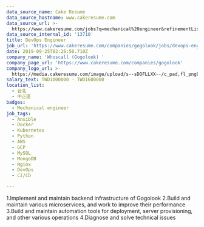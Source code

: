 ```yaml
---
data_source_name: Cake Resume
data_source_hostname: www.cakeresume.com
data_source_url: >-
  https://www.cakeresume.com/jobs?q=mechanical%20engineer&refinementList%5Blang_name%5D%5B0%5D=English&refinementList%5Bsalary_type%5D=per_year&range%5Bsalary_range%5D%5Bmin%5D=1000000&page=3
data_source_internal_id: '13710'
title: DevOps Engineer
job_url: 'https://www.cakeresume.com/companies/gogolook/jobs/devops-engineer-4b5db3'
date: 2019-09-25T02:26:50.710Z
company_name: 'Whoscall (Gogolook) '
company_page_url: 'https://www.cakeresume.com/companies/gogolook'
company_logo_url: >-
  https://media.cakeresume.com/image/upload/s--sDOFLLXX--/c_pad,fl_png8,h_200,w_200/v1557458311/z169kbsaby4jh1ph0ndz.png
salary_text: TWD1000000 - TWD1600000
location_list:
  - 台北
  - 中正區
badges:
  - Mechanical engineer
job_tags:
  - Ansible
  - Docker
  - Kubernetes
  - Python
  - AWS
  - GCP
  - MySQL
  - MongoDB
  - Nginx
  - DevOps
  - CI/CD

---
```


1.Implement and maintain backend infrastructure of Gogolook 2.Build and maintain various microservices, and work to improve their performance 3.Build and maintain automation tools for deployment, server provisioning, and other various operations 4.Diagnose and solve technical issues